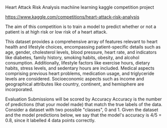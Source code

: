 Heart Attack Risk Analysis machiine learning kaggle competition project

https://www.kaggle.com/competitions/heart-attack-risk-analysis


The aim of this competition is to train a model to predict whether or not a patient is at high risk or low risk of a heart attack.


This dataset provides a comprehensive array of features relevant to heart health and lifestyle choices,
encompassing patient-specific details such as age, gender, cholesterol levels, blood pressure, heart rate, and indicators like diabetes, 
family history, smoking habits, obesity, and alcohol consumption. Additionally, lifestyle factors like exercise hours, dietary habits, stress levels,
and sedentary hours are included. Medical aspects comprising previous heart problems, medication usage, and triglyceride levels are considered. 
Socioeconomic aspects such as income and geographical attributes like country, continent, and hemisphere are incorporated.

Evaluation
Submissions will be scored by Accuracy
Accuracy is the number of predictions (that your model made) that match the true labels of the data. Consider a dataset with two possible "classes",
0 and 1. Given the dataset and the model predictions below, we say that the model's accuracy is 4/5 = 0.8, since it labelled 4 data points correctly.
